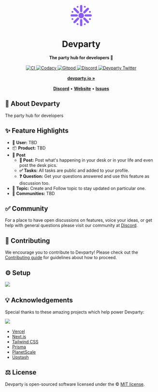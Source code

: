 <div align="center">
    <img src="public/logo.svg" height="70" alt="Devparty Logo">
    <h1>Devparty</h1>
    <strong>The party hub for developers 🥳</strong>
</div>
<br>
<div align="center">
    <a href="https://gitlab.com/yo/devparty/-/commits/main">
        <img src="https://gitlab.com/yo/devparty/badges/main/pipeline.svg" alt="CI">
    </a>
    <a href="https://www.codacy.com/gl/yo/devparty/dashboard">
        <img src="https://app.codacy.com/project/badge/Grade/2de963e2411a4e9b8ad20cc6438fc7d4" alt="Codacy">
    </a>
    <a href="https://gitpod.io/#https://gitlab.com/yo/devparty/-/tree/main/">
        <img src="https://img.shields.io/badge/setup-automated-blue?logo=gitpod" alt="Gitpod">
    </a>
    <a href="https://discord.gg/zxHM7uwDmk">
        <img src="https://img.shields.io/discord/873418656405651487.svg?label=&logo=discord&logoColor=ffffff&color=7389D8&labelColor=6A7EC2" alt="Discord">
    </a>
    <a href="https://twitter.com/yogicodes">
        <img src="https://img.shields.io/twitter/follow/yogicodes?label=yogicodes&style=flat&logo=twitter&color=1DA1F2" alt="Devparty Twitter">
    </a>
</div>
<div align="center">
    <br>
    <a href="https://devparty.io"><b>devparty.io »</b></a>
    <br><br>
    <a href="https://discord.gg/zxHM7uwDmk"><b>Discord</b></a>
    •
    <a href="https://devparty.io"><b>Website</b></a>
    •
    <a href="https://gitlab.com/yo/devparty/-/issues/new"><b>Issues</b></a>
</div>

## 🍭 About Devparty

The party hub for developers

## ✨ Feature Highlights

- 👤 **User:** TBD
- 📦 **Product:** TBD
- 💌 **Post**
  - **📜 Post:** Post what's happening in your desk or in your life and even post the desk pics.
  - **✅ Tasks:** All tasks are public and added to your profile.
  - **❓ Question:** Get your questions answered and use this feature as discussion too.
- 🍔 **Topic:** Create and Follow topic to stay updated on particular one.
- 👥 **Communities:** TBD

## ✅ Community

For a place to have open discussions on features, voice your ideas, or get help with general questions please visit our community at [Discord](https://discord.gg/zxHM7uwDmk).

## 🤝 Contributing

We encourage you to contribute to Devparty! Please check out the [Contributing guide](CONTRIBUTING.md) for guidelines about how to proceed.

## ⚙️ Setup

[<img src="https://gitpod.io/button/open-in-gitpod.svg" height="40">](https://gitpod.io/#https://gitlab.com/yo/devparty)

## 💡 Acknowledgements

Special thanks to these amazing projects which help power Devparty:

[<img src="https://assets.devparty.io/images/powered-by-vercel.svg" height="35">](https://vercel.com/?utm_source=devparty&utm_campaign=oss)

- [Vercel](https://vercel.com/?utm_source=devparty&utm_campaign=oss)
- [Next.js](https://nextjs.org)
- [Tailwind CSS](https://tailwindcss.com)
- [Prisma](https://prisma.io)
- [PlanetScale](https://planetscale.com)
- [Upstash](https://upstash.com)

## ⚖️ License

Devparty is open-sourced software licensed under the © [MIT license](LICENSE).
